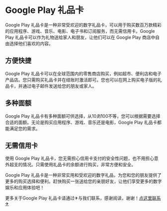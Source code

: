 # Google Play 礼品卡

Google Play 礼品卡是一种非常受欢迎的数字礼品卡，可以用于购买数百万款精彩的应用程序、游戏、音乐、电影、电子书和订阅服务，而无需信用卡。Google Play 礼品卡可以作为礼物送给家人和朋友，让他们可以在 Google Play 商店中自由选择他们喜欢的内容。

## 方便快捷

Google Play 礼品卡可以在全球范围内的零售商店购买，例如超市、便利店和电子产品店。您只需购买礼品卡并在结账时激活即可。您也可以在网上购买电子版的礼品卡，并通过电子邮件发送给您的朋友或家人。

## 多种面额

Google Play 礼品卡有多种面额可供选择，从$10到$100不等，您可以根据需要选择合适的面额。无论是购买应用程序、游戏、音乐还是电影，Google Play 礼品卡都能满足您的需求。

## 无需信用卡

使用 Google Play 礼品卡，您无需担心信用卡支付的安全性问题，也不用担心意外超支的情况。只需使用礼品卡的余额进行购买，非常方便和安全。

Google Play 礼品卡是一种非常实用和受欢迎的数字礼品，为您和您的朋友提供了更多的购买选择和便利。赶快购买一张送给您的亲朋好友，让他们享受更多的数字娱乐和应用体验吧！

更多关于Google Play 礼品卡请通过✈与我们联系，感谢阅读，谢谢！[点这里联系✈](https://gg.k02.cc)